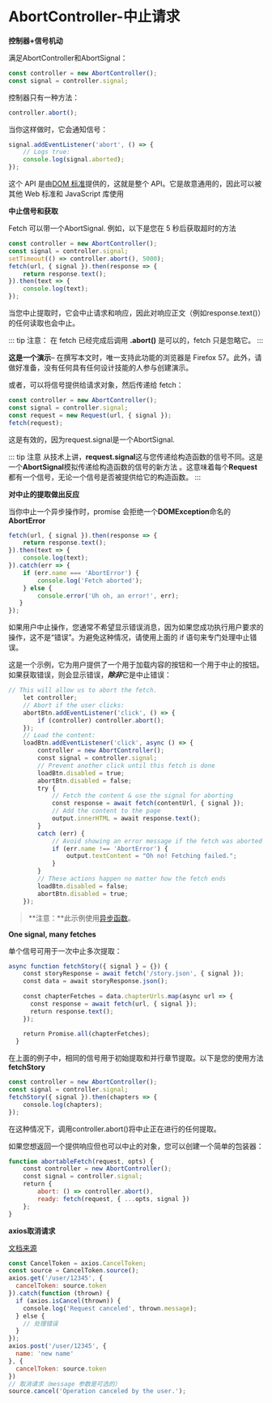 # AbortController-中止请求
**控制器+信号机动**

满足AbortController和AbortSignal：

```jsx
const controller = new AbortController();
const signal = controller.signal;
```

控制器只有一种方法：

```jsx
controller.abort();
```

当你这样做时，它会通知信号：

```jsx
signal.addEventListener('abort', () => {  
    // Logs true:  
    console.log(signal.aborted);
});
```

这个 API 是由[DOM 标准](https://dom.spec.whatwg.org/#aborting-ongoing-activities)提供的，这就是整个 API。它是故意通用的，因此可以被其他 Web 标准和 JavaScript 库使用

**中止信号和获取**

Fetch 可以带一个AbortSignal. 例如，以下是您在 5 秒后获取超时的方法

```jsx
const controller = new AbortController();
const signal = controller.signal;
setTimeout(() => controller.abort(), 5000);
fetch(url, { signal }).then(response => {  
    return response.text();
}).then(text => { 
    console.log(text);
});
```

当您中止提取时，它会中止请求和响应，因此对响应正文（例如response.text()）的任何读取也会中止。

::: tip 注意：
在 fetch 已经完成后调用 **.abort()** 是可以的，fetch 只是忽略它。
:::

**这是一个演示**– 在撰写本文时，唯一支持此功能的浏览器是 Firefox 57。此外，请做好准备，没有任何具有任何设计技能的人参与创建演示。

或者，可以将信号提供给请求对象，然后传递给 fetch：

```jsx
const controller = new AbortController();
const signal = controller.signal;
const request = new Request(url, { signal });
fetch(request);
```

这是有效的，因为request.signal是一个AbortSignal.

::: tip 注意
从技术上讲，**request.signal**这与您传递给构造函数的信号不同。这是一个**AbortSignal**模拟传递给构造函数的信号的新方法 。这意味着每个**Request**都有一个信号，无论一个信号是否被提供给它的构造函数。
:::

**对中止的提取做出反应**

当你中止一个异步操作时，promise 会拒绝一个**DOMException**命名的**AbortError**

```jsx
fetch(url, { signal }).then(response => {  
    return response.text();
}).then(text => {  
    console.log(text);
}).catch(err => { 
 	if (err.name === 'AbortError') {    
 		console.log('Fetch aborted'); 
  	} else {    
  		console.error('Uh oh, an error!', err); 
   }
});
```

如果用户中止操作，您通常不希望显示错误消息，因为如果您成功执行用户要求的操作，这不是“错误”。为避免这种情况，请使用上面的 if 语句来专门处理中止错误。

这是一个示例，它为用户提供了一个用于加载内容的按钮和一个用于中止的按钮。如果获取错误，则会显示错误，***除非***它是中止错误：

```jsx
// This will allow us to abort the fetch.
    let controller;
    // Abort if the user clicks:
    abortBtn.addEventListener('click', () => {
        if (controller) controller.abort();
    });
    // Load the content:
    loadBtn.addEventListener('click', async () => {
        controller = new AbortController();
        const signal = controller.signal;
        // Prevent another click until this fetch is done
        loadBtn.disabled = true;
        abortBtn.disabled = false;
        try {
            // Fetch the content & use the signal for aborting
            const response = await fetch(contentUrl, { signal });
            // Add the content to the page
            output.innerHTML = await response.text();
        }
        catch (err) {
            // Avoid showing an error message if the fetch was aborted
            if (err.name !== 'AbortError') {
                output.textContent = "Oh no! Fetching failed.";
            }
        }
        // These actions happen no matter how the fetch ends
        loadBtn.disabled = false;
        abortBtn.disabled = true;
    });
```

> **注意：**此示例使用[异步函数](https://developers.google.com/web/fundamentals/getting-started/primers/async-functions)。
> 

**One signal, many fetches**

单个信号可用于一次中止多次提取：

```jsx
async function fetchStory({ signal } = {}) {
    const storyResponse = await fetch('/story.json', { signal });
    const data = await storyResponse.json();
  
    const chapterFetches = data.chapterUrls.map(async url => {
      const response = await fetch(url, { signal });
      return response.text();
    });
  
    return Promise.all(chapterFetches);
  }
```

在上面的例子中，相同的信号用于初始提取和并行章节提取。以下是您的使用方法**fetchStory**

```jsx
const controller = new AbortController();
const signal = controller.signal;
fetchStory({ signal }).then(chapters => {
    console.log(chapters);
});
```

在这种情况下，调用controller.abort()将中止正在进行的任何提取。

如果您想返回一个提供响应但也可以中止的对象，您可以创建一个简单的包装器：

```jsx
function abortableFetch(request, opts) {
    const controller = new AbortController();
    const signal = controller.signal;
    return {
        abort: () => controller.abort(),
        ready: fetch(request, { ...opts, signal })
    };
}
```

**axios取消请求**

[文档来源](https://axios-http.com/zh/docs/cancellation)

```jsx
const CancelToken = axios.CancelToken;
const source = CancelToken.source();
axios.get('/user/12345', {
  cancelToken: source.token
}).catch(function (thrown) {
  if (axios.isCancel(thrown)) {
    console.log('Request canceled', thrown.message);
  } else {
    // 处理错误
  }
});
axios.post('/user/12345', {
  name: 'new name'
}, {
  cancelToken: source.token
})
// 取消请求（message 参数是可选的）
source.cancel('Operation canceled by the user.');
```